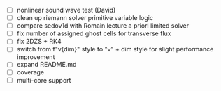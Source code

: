 - [ ] nonlinear sound wave test (David)
- [ ] clean up riemann solver primitive variable logic
- [ ] compare sedov1d with Romain lecture a priori limited solver
- [ ] fix number of assigned ghost cells for transverse flux
- [ ] fix 2DZS + RK4
- [ ] switch from f"v{dim}" style to "v" + dim style for slight performance improvement
- [ ] expand README.md
- [ ] coverage
- [ ] multi-core support
